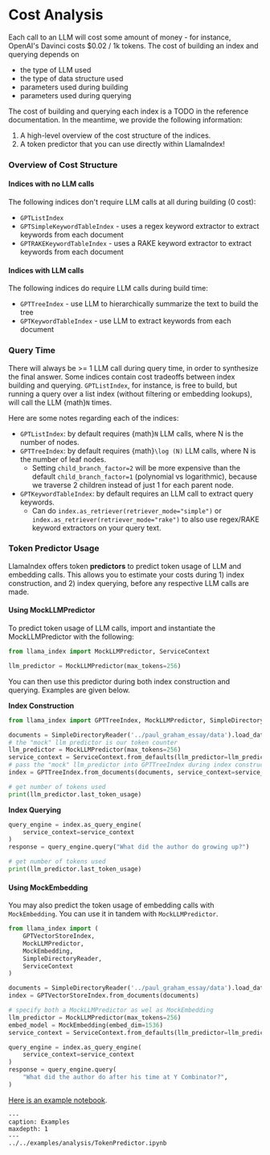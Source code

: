 # Cost Analysis

Each call to an LLM will cost some amount of money - for instance, OpenAI's Davinci costs $0.02 / 1k tokens. The cost of building an index and querying depends on 

- the type of LLM used
- the type of data structure used
- parameters used during building 
- parameters used during querying

The cost of building and querying each index is a TODO in the reference documentation. In the meantime, we provide the following information:

1. A high-level overview of the cost structure of the indices.
2. A token predictor that you can use directly within LlamaIndex!

### Overview of Cost Structure

#### Indices with no LLM calls
The following indices don't require LLM calls at all during building (0 cost):
- `GPTListIndex`
- `GPTSimpleKeywordTableIndex` - uses a regex keyword extractor to extract keywords from each document
- `GPTRAKEKeywordTableIndex` - uses a RAKE keyword extractor to extract keywords from each document

#### Indices with LLM calls
The following indices do require LLM calls during build time:
- `GPTTreeIndex` - use LLM to hierarchically summarize the text to build the tree
- `GPTKeywordTableIndex` - use LLM to extract keywords from each document


### Query Time

There will always be >= 1 LLM call during query time, in order to synthesize the final answer. 
Some indices contain cost tradeoffs between index building and querying. `GPTListIndex`, for instance,
is free to build, but running a query over a list index (without filtering or embedding lookups), will
call the LLM {math}`N` times.

Here are some notes regarding each of the indices:
- `GPTListIndex`: by default requires {math}`N` LLM calls, where N is the number of nodes.
- `GPTTreeIndex`: by default requires {math}`\log (N)` LLM calls, where N is the number of leaf nodes. 
    - Setting `child_branch_factor=2` will be more expensive than the default `child_branch_factor=1` (polynomial vs logarithmic), because we traverse 2 children instead of just 1 for each parent node.
- `GPTKeywordTableIndex`: by default requires an LLM call to extract query keywords.
    - Can do `index.as_retriever(retriever_mode="simple")` or `index.as_retriever(retriever_mode="rake")` to also use regex/RAKE keyword extractors on your query text.


### Token Predictor Usage

LlamaIndex offers token **predictors** to predict token usage of LLM and embedding calls.
This allows you to estimate your costs during 1) index construction, and 2) index querying, before
any respective LLM calls are made.

#### Using MockLLMPredictor

To predict token usage of LLM calls, import and instantiate the MockLLMPredictor with the following:
```python
from llama_index import MockLLMPredictor, ServiceContext

llm_predictor = MockLLMPredictor(max_tokens=256)
```

You can then use this predictor during both index construction and querying. Examples are given below.

**Index Construction**
```python
from llama_index import GPTTreeIndex, MockLLMPredictor, SimpleDirectoryReader

documents = SimpleDirectoryReader('../paul_graham_essay/data').load_data()
# the "mock" llm predictor is our token counter
llm_predictor = MockLLMPredictor(max_tokens=256)
service_context = ServiceContext.from_defaults(llm_predictor=llm_predictor)
# pass the "mock" llm_predictor into GPTTreeIndex during index construction
index = GPTTreeIndex.from_documents(documents, service_context=service_context)

# get number of tokens used
print(llm_predictor.last_token_usage)
```

**Index Querying**

```python
query_engine = index.as_query_engine(
    service_context=service_context
)
response = query_engine.query("What did the author do growing up?")

# get number of tokens used
print(llm_predictor.last_token_usage)
```

#### Using MockEmbedding

You may also predict the token usage of embedding calls with `MockEmbedding`. 
You can use it in tandem with `MockLLMPredictor`.

```python
from llama_index import (
    GPTVectorStoreIndex, 
    MockLLMPredictor, 
    MockEmbedding, 
    SimpleDirectoryReader,
    ServiceContext
)

documents = SimpleDirectoryReader('../paul_graham_essay/data').load_data()
index = GPTVectorStoreIndex.from_documents(documents)

# specify both a MockLLMPredictor as wel as MockEmbedding
llm_predictor = MockLLMPredictor(max_tokens=256)
embed_model = MockEmbedding(embed_dim=1536)
service_context = ServiceContext.from_defaults(llm_predictor=llm_predictor, embed_model=embed_model)

query_engine = index.as_query_engine(
    service_context=service_context
)
response = query_engine.query(
    "What did the author do after his time at Y Combinator?",
)
```


[Here is an example notebook](https://github.com/jerryjliu/llama_index/blob/main/docs/examples/analysis/TokenPredictor.ipynb).


```{toctree}
---
caption: Examples
maxdepth: 1
---
../../examples/analysis/TokenPredictor.ipynb
```